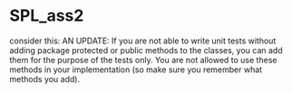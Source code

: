 # SPL_ass2

consider this: AN UPDATE: If you are not able to write unit tests without adding package protected or public methods to the classes, you can add them for the purpose of the tests only. You are not allowed to use these methods in your implementation (so make sure you remember what methods you add).
